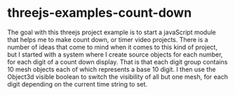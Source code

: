 # threejs-examples-count-down

The goal with this threejs project example is to start a javaScript module that helps me to make count down, or timer video projects. There is a number of ideas that come to mind when it comes to this kind of project, but I started with a system where I create source objects for each number, for each digit of a count down display. That is that each digit group contains 10 mesh objects each of which represents a base 10 digit. I then use the Object3d visible boolean to switch the visibility of all but one mesh, for each digit depending on the current time string to set.
